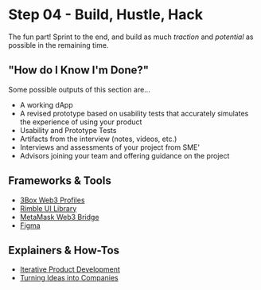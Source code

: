 # Step 04 - Build, Hustle, Hack

The fun part! Sprint to the end, and build as much *traction* and *potential* as possible in the remaining time.

## "How do I Know I'm Done?"

Some possible outputs of this section are...

* A working dApp
* A revised prototype based on usability tests that accurately simulates the experience of using your product
* Usability and Prototype Tests
* Artifacts from the interview (notes, videos, etc.)
* Interviews and assessments of your project from SME'
* Advisors joining your team and offering guidance on the project

## Frameworks & Tools
* [3Box Web3 Profiles](https://www.youtube.com/watch?v=bjPdRmhQDUA)
* [Rimble UI Library](https://www.youtube.com/watch?v=5eyt3lV3laY)
* [MetaMask Web3 Bridge](https://www.youtube.com/watch?v=Ho1KJELQTi8)
* [Figma](https://www.figma.com)


## Explainers & How-Tos
* [Iterative Product Development](https://www.youtube.com/watch?v=AiU5dHxrw-0)
* [Turning Ideas into Companies](https://www.youtube.com/watch?v=kzI7qwLvjIU)
